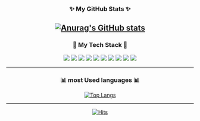 <div align="center">

### :sparkles: **My GitHub Stats** :sparkles:  
 
[![Anurag's GitHub stats](https://github-readme-stats.vercel.app/api?username=glaciar-pp&theme=dracula)](https://github.com/anuraghazra/github-readme-stats)  
---   
### :hammer: **My Tech Stack** :hammer:

<img src="https://img.shields.io/badge/Java-007396?style=for-the-badge&logo=Java&logoColor=white"/>
<img src="https://img.shields.io/badge/MySQL-4479A1?style=for-the-badge&logo=MySQL&logoColor=white"/>
<img src="https://img.shields.io/badge/HTML5-E34F26?style=for-the-badge&logo=HTML5&logoColor=white"/>
<img src="https://img.shields.io/badge/CSS3-1572B6?style=for-the-badge&logo=CSS3&logoColor=white"/>
<img src="https://img.shields.io/badge/Bootstrap-7952B3?style=for-the-badge&logo=Bootstrap&logoColor=white"/>
<img src="https://img.shields.io/badge/Node.js-339933?style=for-the-badge&logo=Node.js&logoColor=white"/>
<img src="https://img.shields.io/badge/JavaScript-F7DF1E?style=for-the-badge&logo=JavaScript&logoColor=white"/>  
  
<img src="https://img.shields.io/badge/GitHub-181717?style=for-the-badge&logo=GitHub&logoColor=white"/>
<img src="https://img.shields.io/badge/Visual Studio Code-007ACC?style=for-the-badge&logo=Visual Studio Code&logoColor=white"/>
<img src="https://img.shields.io/badge/Eclipse IDE-2C2255?style=for-the-badge&logo=Eclipse IDE&logoColor=white"/>   

---   
### :bar_chart: **most Used languages** :bar_chart:
[![Top Langs](https://github-readme-stats.vercel.app/api/top-langs/?username=glaciar-pp&layout=compact)](https://github.com/glaciar-pp/github-readme-stats)

---

[![Hits](https://hits.seeyoufarm.com/api/count/incr/badge.svg?url=https%3A%2F%2Fgithub.com%2Fglaciar-pp%2Fhit-counter&count_bg=%23FFDE1C&title_bg=%238B8B8B&icon=&icon_color=%23FFFFFF&title=hits&edge_flat=true)](https://hits.seeyoufarm.com)

</div>